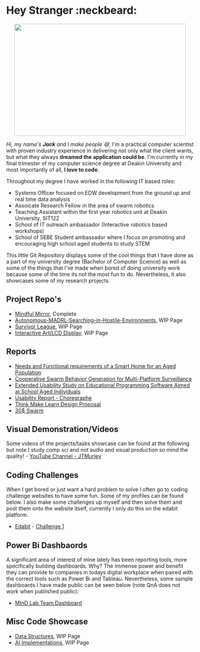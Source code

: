 # Hey Stranger :neckbeard:
<p align="center">
  <img width="460" height="300" src="https://media.giphy.com/media/47EtjlHYFREM5Rznaf/giphy.gif">
</p>

_Hi, my name's **Jack** and I make people :smile:_, I'm a practical computer scientist with proven industry experience in delivering not only what the client wants, but what they always **dreamed the application could be**. I'm currently in my final trimester of my computer science degree at Deakin University and most importantly of all, **I love to code**.

Throughout my degree I have worked in the following IT based roles:
- Systems Officer focused on EDW development from the ground up and real time data analysis
- Assoicate Research Fellow in the area of swarm robotics
- Teaching Assistant within the first year robotics unit at Deakin University, SIT122
- School of IT outreach ambassador (Interactive robotics based workshops)
- School of SEBE Student ambassador where I focus on promoting and encouraging high school aged students to study STEM

This little Git Repository displays some of the cool things that I have done as a part of my university degree (Bachelor of Computer Science) as well as some of the things that I've made when bored of doing university work because some of the time its not the most fun to do. Nevertheless, it also showcases some of my research projects.

## Project Repo's
- [Mindful Mirror](https://github.com/JTMurley/Mindful-Mirror), Complete
- [Autonomous-MADRL-Searching-in-Hostile-Environments](https://github.com/JTMurley/Autonomous-MADRL-Searching-in-Hostile-Environments/blob/master/README.md), WIP Page
- [Survivor League](https://github.com/JTMurley/SurvivorLeagueExeFiles), WIP Page
- [Interactive Art/LCD Display](https://github.com/JTMurley/Interactive-Art-), WIP Page

## Reports
- [Needs and Functional requirements of a Smart Home for an Aged Population](https://github.com/JTMurley/Reports/blob/master/Reports/Needs%20and%20functional%20requirements%20of%20a%20Smart%20Home%20for%20an%20Aged%20Population/Needs%20and%20functional%20requirements%20of%20a%20Smart%20Home%20for%20an%20Aged%20Population.pdf)
- [Cooperative Swarm Behavior Generation for Multi-Platform Surveillance](https://github.com/JTMurley/Reports/blob/master/Reports/Cooperative%20Swarm%20Behavior%20Generation%20for%20Multi-Platform%20Surveillance/Cooperative%20Swarm%20Behvaiour%20Generation%20for%20Multi-Platform%20Surveillance%20Research%20Report.pdf)
- [Extended Usability Study on Educational Programming Software Aimed at School Aged Individuals](https://github.com/JTMurley/Reports/blob/master/Reports/Extended%20Usability%20Study%20on%20Educational%20Programming%20Software%20Aimed%20at%20School%20Aged%20Individuals/Extended%20Usability%20Study%20on%20Educational%20Programming%20Software%20Aimed%20at%20School%20Aged%20Individuals.pdf)
- [Usability Report - Choregraphe](https://github.com/JTMurley/Reports/blob/master/Reports/Usability%20Report%20Choregraphe/Usability%20Report%20-%20Choregraphe.pdf)
- [Think Make Learn Design Proposal](https://github.com/JTMurley/Reports/tree/master/Reports/Think%20Make%20Learn%20Proposal) 
- [30$ Swarm](https://github.com/JTMurley/Reports/blob/master/Reports/30%24%20Swarm/30%24%20Swarm%20MVP.pdf)


## Visual Demonstration/Videos
Some videos of the projects/tasks showcase can be found at the following but note I study comp sci and not audio and visual production so mind the quality! - [YouTube Channel - JTMurley](https://www.youtube.com/channel/UCrvA68VZDAWxJ2BbnZW891Q?view_as=subscriber)

## Coding Challenges
When I get bored or just want a hard problem to solve I often go to coding challenge websites to have some fun. Some of my profiles can be found below. I also make some challenges up myself and then solve them and post them onto the website itself, currently I only do this on the edabit platform.
- [Edabit](https://edabit.com/user/dqTMueDRX74bzpNex) - [Challenge 1](https://edabit.com/challenge/fY5y4WFdha4betoFz)

## Power Bi Dashbaords
A significant area of interest of mine lately has been reporting tools, more specifically building dashboards. Why? The immense power and benefit they can provide to companies in todays digital workplace when paired with the correct tools such as Power Bi and Tableau. Nevertheless, some sample dashboards I have made public can be seen below (note QnA does not work when published public):
- [MInD Lab Team Dashboard](https://app.powerbi.com/view?r=eyJrIjoiNDE0YzYwZDQtMDBjMy00MzcyLWFmYjAtMTcyMzdhYWQ5NTE1IiwidCI6IjcyMmVhMGJlLTNlMWMtNGIxMS1hZDZmLTk0MDFkNjg1NmUyNCJ9)

## Misc Code Showcase
- [Data Structures](https://github.com/JTMurley/Data-Structures), WIP Page
- [AI Implementations](https://github.com/JTMurley/AI_Project), WIP Page


